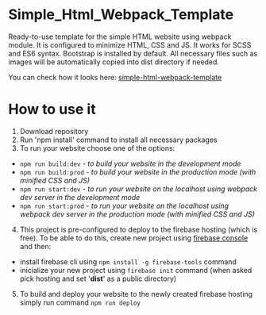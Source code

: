 # Simple_Html_Webpack_Template
Ready-to-use template for the simple HTML website using webpack module. It is configured to minimize HTML, CSS and JS. It works for SCSS and ES6 syntax. Bootstrap is installed by default. All necessary files such as images will be automatically copied into dist directory if needed.

You can check how it looks here: [simple-html-webpack-template](https://simple-html-webpack-template.firebaseapp.com/)

# How to use it
1) Download repository
2) Run 'npm install' command to install all necessary packages
3) To run your website choose one of the options:

* `npm run build:dev` - *to build your website in the development mode*
* `npm run build:prod` - *to build your website in the production mode (with minified CSS and JS)*
* `npm run start:dev` - *to run your website on the localhost using webpack dev server in the development mode*
* `npm run start:prod` - *to run your website on the localhost using webpack dev server in the production mode (with minified CSS and JS)*

4) This project is pre-configured to deploy to the firebase hosting (which is free). To be able to do this, create new project using [firebase console](https://console.firebase.google.com/) and then:
* install firebase cli using `npm install -g firebase-tools` command
* inicialize your new project using `firebase init` command (when asked pick hosting and set '**dist**' as a public directory)

5) To build and deploy your website to the newly created firebase hosting simply run command `npm run deploy`
